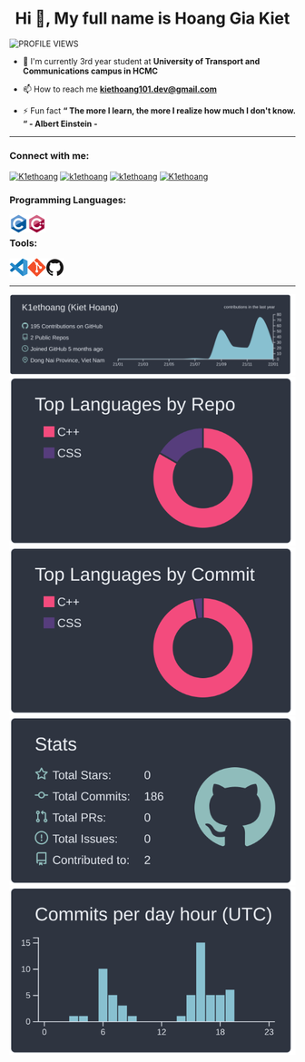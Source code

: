 <h1 align="center">Hi 👋, My full name is Hoang Gia Kiet</h1>

![PROFILE VIEWS](https://komarev.com/ghpvc/?username=K1ethoang&color=brightgreen)

- 🌱 I'm currently 3rd year student at **University of Transport and Communications campus in HCMC**

- 📫 How to reach me **kiethoang101.dev@gmail.com**

- ⚡ Fun fact **“ The more I learn, the more I realize how much I don't know. “ - Albert Einstein -**

---

### Connect with me:
<p align="left">
<a href="https://fb.com/K1ethoang" target="blank"><img align="center" src="https://raw.githubusercontent.com/rahuldkjain/github-profile-readme-generator/master/src/images/icons/Social/facebook.svg" alt="K1ethoang" height="30" width="40" /></a> 
<a href="https://instagram.com/k1ethoang" target="blank"><img align="center" src="https://raw.githubusercontent.com/rahuldkjain/github-profile-readme-generator/master/src/images/icons/Social/instagram.svg" alt="k1ethoang" height="30" width="40" /></a>
 <a href="https://linkedin.com/in/k1ethoang" target="blank"><img align="center" src="https://raw.githubusercontent.com/rahuldkjain/github-profile-readme-generator/master/src/images/icons/Social/linked-in-alt.svg" alt="k1ethoang" height="30" width="40" /></a>
<a href="https://www.youtube.com/channel/UCK5Ey9NoSyo7PYBmM3OvjtQ" target="blank"><img align="center" src="https://raw.githubusercontent.com/rahuldkjain/github-profile-readme-generator/master/src/images/icons/Social/youtube.svg" alt="K1ethoang" height="30" width="40" /></a>
<!-- <a href="https://twitter.com/k1ethoang" target="blank"><img align="center" src="https://raw.githubusercontent.com/rahuldkjain/github-profile-readme-generator/master/src/images/icons/Social/twitter.svg" alt="k1ethoang" height="30" width="40" /></a> -->
<!--  <a href="https://codeforces.com/profile/K1ethoang" target="blank"><img align="center" src="https://cdn.jsdelivr.net/npm/simple-icons@3.0.1/icons/codeforces.svg" alt="K1ethoang" height="30" width="40" /></a> -->
</p>

### Programming Languages:
<img align='left' height="32" width="32" src="https://raw.githubusercontent.com/devicons/devicon/master/icons/c/c-original.svg" />
<img align='left' height="32" width="32" src="https://raw.githubusercontent.com/devicons/devicon/master/icons/cplusplus/cplusplus-original.svg" />
<br>

### Tools:
<img align='left' height="32" width="32" src="https://raw.githubusercontent.com/devicons/devicon/master/icons/vscode/vscode-original.svg" />
<img align='left' height="32" width="32" src="https://raw.githubusercontent.com/devicons/devicon/master/icons/git/git-original.svg" />
<img align='left' height="32" width="32" src="https://raw.githubusercontent.com/devicons/devicon/master/icons/github/github-original.svg" />
<br>
<br>

---


[![](https://raw.githubusercontent.com/K1ethoang/K1ethoang/main/profile-summary-card-output/nord_dark/0-profile-details.svg)](https://github.com/vn7n24fzkq/github-profile-summary-cards)
[![](https://raw.githubusercontent.com/K1ethoang/K1ethoang/main/profile-summary-card-output/nord_dark/1-repos-per-language.svg)](https://github.com/vn7n24fzkq/github-profile-summary-cards) [![](https://raw.githubusercontent.com/K1ethoang/K1ethoang/main/profile-summary-card-output/nord_dark/2-most-commit-language.svg)](https://github.com/vn7n24fzkq/github-profile-summary-cards)
[![](https://raw.githubusercontent.com/K1ethoang/K1ethoang/main/profile-summary-card-output/nord_dark/3-stats.svg)](https://github.com/vn7n24fzkq/github-profile-summary-cards) [![](https://raw.githubusercontent.com/K1ethoang/K1ethoang/main/profile-summary-card-output/nord_dark/4-productive-time.svg)](https://github.com/vn7n24fzkq/github-profile-summary-cards)




